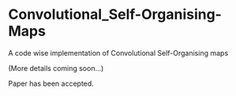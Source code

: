 # Convolutional_Self-Organising-Maps

A code wise implementation of Convolutional Self-Organising maps

(More details coming soon...)

Paper has been accepted.
